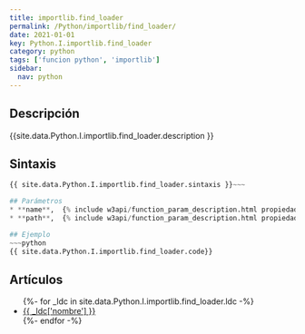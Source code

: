 ```yaml
---
title: importlib.find_loader
permalink: /Python/importlib/find_loader/
date: 2021-01-01
key: Python.I.importlib.find_loader
category: python
tags: ['funcion python', 'importlib']
sidebar: 
  nav: python
---
```


## Descripción
{{site.data.Python.I.importlib.find_loader.description }}

## Sintaxis
~~~python
{{ site.data.Python.I.importlib.find_loader.sintaxis }}~~~

## Parámetros
* **name**,  {% include w3api/function_param_description.html propiedad=site.data.Python.I.importlib.find_loader valor="name" %}
* **path**,  {% include w3api/function_param_description.html propiedad=site.data.Python.I.importlib.find_loader valor="path" %}

## Ejemplo
~~~python
{{ site.data.Python.I.importlib.find_loader.code}}
~~~

## Artículos
<ul>
{%- for _ldc in site.data.Python.I.importlib.find_loader.ldc -%}
   <li>
       <a href="{{_ldc['url'] }}">{{ _ldc['nombre'] }}</a>
   </li>
{%- endfor -%}
</ul>
